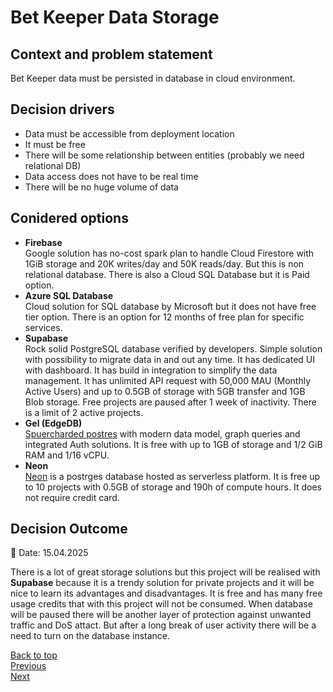 
# Bet Keeper Data Storage

## Context and problem statement

Bet Keeper data must be persisted in database in cloud environment.

## Decision drivers

- Data must be accessible from deployment location
- It must be free
- There will be some relationship between entities (probably we need relational DB)
- Data access does not have to be real time
- There will be no huge volume of data

## Conidered options

- **Firebase**  
Google solution has no-cost spark plan to handle Cloud Firestore with 1GiB storage and 20K writes/day and 50K reads/day. But this is non relational database. There is also a Cloud SQL Database but it is Paid option.
- **Azure SQL Database**  
Cloud solution for SQL database by Microsoft but it does not have free tier option. There is an option for 12 months of free plan for specific services.
- **Supabase**  
Rock solid PostgreSQL database verified by developers. Simple solution with possibility to migrate data in and out any time. It has dedicated UI with dashboard. It has build in integration to simplify the data management. 
It has unlimited API request with 50,000 MAU (Monthly Active Users) and up to 0.5GB of storage with 5GB transfer and 1GB Blob storage. Free projects are paused after 1 week of inactivity. There is a limit of 2 active projects.
- **Gel (EdgeDB)**  
[Spuercharded postres](https://www.geldata.com/) with modern data model, graph queries and integrated Auth solutions. It is free with up to 1GB of storage and 1/2 GiB RAM and 1/16 vCPU.
- **Neon**  
[Neon](https://neon.tech/) is a postrges database hosted as serverless platform. It is free up to 10 projects with 0.5GB of storage and 190h of compute hours. It does not require credit card.


## Decision Outcome


📆 Date: 15.04.2025

There is a lot of great storage solutions but this project will be realised with **Supabase** because it is a trendy solution for private projects and it will be nice to learn its advantages and disadvantages. It is free and has many free usage credits that with this project will not be consumed. When database will be paused there will be another layer of protection against unwanted traffic and DoS attact. But after a long break of user activity there will be a need to turn on the database instance.


[Back to top](./readme.md)  
[Previous](./00-hosting.md)  
[Next](./02-authentication.md)